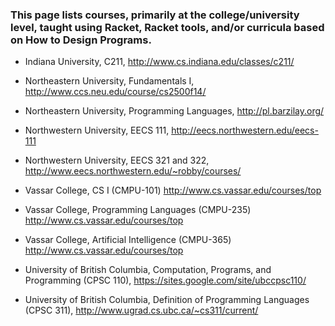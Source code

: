 ### This page lists courses, primarily at the college/university level, taught using Racket, Racket tools, and/or curricula based on How to Design Programs.

* Indiana University, C211, http://www.cs.indiana.edu/classes/c211/

* Northeastern University, Fundamentals I, http://www.ccs.neu.edu/course/cs2500f14/
* Northeastern University, Programming Languages, http://pl.barzilay.org/

* Northwestern University, EECS 111, http://eecs.northwestern.edu/eecs-111
* Northwestern University, EECS 321 and 322, http://www.eecs.northwestern.edu/~robby/courses/

* Vassar College, CS I (CMPU-101) http://www.cs.vassar.edu/courses/top
* Vassar College, Programming Languages (CMPU-235) http://www.cs.vassar.edu/courses/top
* Vassar College, Artificial Intelligence (CMPU-365) http://www.cs.vassar.edu/courses/top

* University of British Columbia, Computation, Programs, and Programming (CPSC 110), https://sites.google.com/site/ubccpsc110/
* University of British Columbia, Definition of Programming Languages (CPSC 311), http://www.ugrad.cs.ubc.ca/~cs311/current/